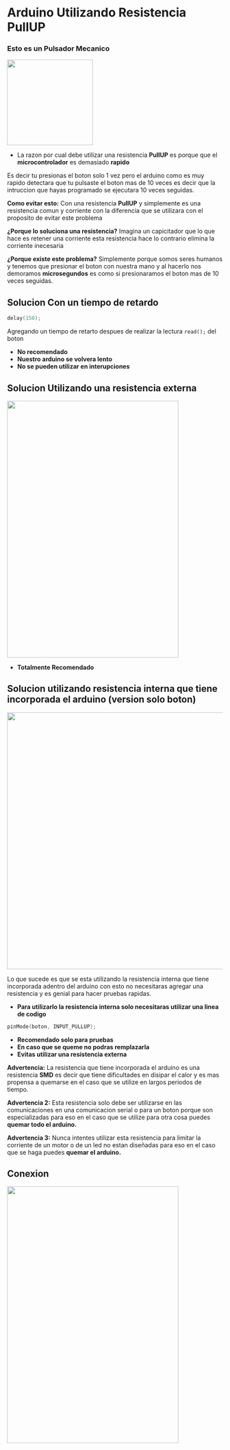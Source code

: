 # Arduino Utilizando Resistencia PullUP


### Esto es un Pulsador Mecanico

<img src="https://github.com/IDiegoUlises/Boton-Con-Resistencia-PULLUP-Interna/blob/master/images/pulsador.jpg" width="200" height="200" />

* La razon por cual debe utilizar una resistencia **PullUP** es porque que el **microcontrolador** es demasiado **rapido** 

Es decir tu presionas el boton solo 1 vez pero el arduino como es muy rapido detectara que tu pulsaste el boton mas de 10 veces es decir que la intruccion que hayas programado se ejecutara 10 veces seguidas.

**Como evitar esto:** Con una resistencia **PullUP** y simplemente es una resistencia comun y corriente con la diferencia que se utilizara con el proposito de evitar este problema

**¿Porque lo soluciona una resistencia?**
Imagina un capicitador que lo que hace es retener una corriente esta resistencia hace lo contrario elimina la corriente inecesaria

**¿Porque existe este problema?** Simplemente porque somos seres humanos y tenemos que presionar el boton con nuestra mano y al hacerlo nos demoramos **microsegundos** es como si presionaramos el boton mas de 10 veces seguidas.


## Solucion Con un tiempo de retardo

```C++
delay(150); 
```

Agregando un tiempo de retarto despues de realizar la lectura ``` read(); ``` del boton 

* **No recomendado** 
* **Nuestro arduino se volvera lento**
* **No se pueden utilizar en interupciones** 

## Solucion Utilizando una resistencia externa

<img src="https://github.com/IDiegoUlises/Boton-Con-Resistencia-PULLUP-Interna/blob/master/images/Boton-con-resistencia-externa.png" width="400" height="600" />

* **Totalmente Recomendado**

## Solucion utilizando resistencia interna que tiene incorporada el arduino (version solo boton) 

<img src="https://github.com/IDiegoUlises/Boton-Con-Resistencia-PULLUP-Interna/blob/master/images/Version-Solo-Boton-foto-real.jpg" width="900" height="600" />

Lo que sucede es que se esta utilizando la resistencia interna que tiene incorporada adentro del arduino con esto no necesitaras agregar una resistencia y es genial para hacer pruebas rapidas.


* **Para utilizarlo la resistencia interna solo necesitaras utilizar una linea de codigo**

```C++
pinMode(boton, INPUT_PULLUP);
```
* **Recomendado solo para pruebas**
* **En caso que se queme no podras remplazarla**
* **Evitas utilizar una resistencia externa** 

**Advertencia:** La resistencia que tiene incorporada el arduino es una resistencia **SMD** es decir que tiene dificultades en disipar el calor y es mas propensa a quemarse en el caso que se utilize en largos periodos de tiempo.

**Advertencia 2:** Esta resistencia solo debe ser utilizarse en las comunicaciones en una comunicacion serial o para un boton porque son especializadas para eso en el caso que se utilize para otra cosa puedes **quemar todo el arduino.**

**Advertencia 3:** Nunca intentes utilizar esta resistencia para limitar la corriente de un motor o de un led no estan diseñadas para eso en el caso que se haga puedes **quemar el arduino.**

## Conexion

<img src="https://github.com/IDiegoUlises/Boton-Con-Resistencia-PULLUP/blob/master/images/version-solo-boton-final.png" width="400" height="600" />


